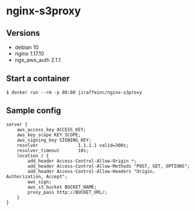 # nginx-s3proxy
## Versions
- debian 10
- nginx 1.17.10
- ngx_aws_auth 2.1.1

## Start a container

```
$ docker run --rm -p 80:80 jiraffeinc/nginx-s3proxy
```

## Sample config

```
server {
    aws_access_key ACCESS_KEY;
    aws_key_scope KEY_SCOPE;
    aws_signing_key SIGNING_KEY;
    resolver               1.1.1.1 valid=300s;
    resolver_timeout       10s;
    location / {
        add_header Access-Control-Allow-Origin *;
        add_header Access-Control-Allow-Methods "POST, GET, OPTIONS";
        add_header Access-Control-Allow-Headers "Origin, Authorization, Accept";
        aws_sign;
        aws_s3_bucket BUCKET_NAME;
        proxy_pass http://BUCKET_URL/;
    }
}
```
